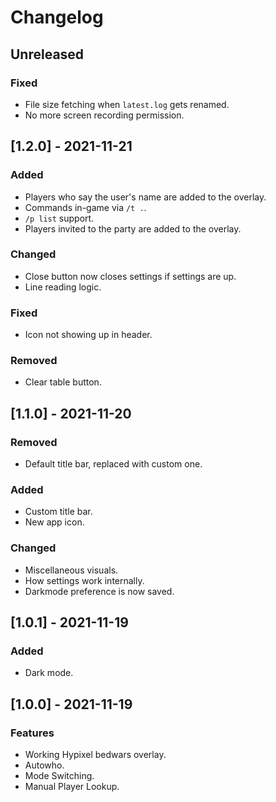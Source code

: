 # Changelog

## Unreleased
### Fixed
 - File size fetching when `latest.log` gets renamed.
 - No more screen recording permission.

## [1.2.0] - 2021-11-21
### Added
 - Players who say the user's name are added to the overlay.
 - Commands in-game via `/t .`.
 - `/p list` support.
 - Players invited to the party are added to the overlay.
### Changed
 - Close button now closes settings if settings are up.
 - Line reading logic.
### Fixed
 - Icon not showing up in header.
### Removed
 - Clear table button.

## [1.1.0] - 2021-11-20
### Removed
 - Default title bar, replaced with custom one.
### Added
 - Custom title bar.
 - New app icon.
### Changed
 - Miscellaneous visuals.
 - How settings work internally.
 - Darkmode preference is now saved.

## [1.0.1] - 2021-11-19
### Added
 - Dark mode.

## [1.0.0] - 2021-11-19
### Features
 - Working Hypixel bedwars overlay.
 - Autowho.
 - Mode Switching.
 - Manual Player Lookup.
